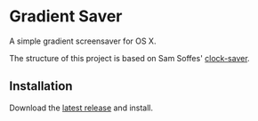 # Gradient Saver
A simple gradient screensaver for OS X.

The structure of this project is based on Sam Soffes' [clock-saver](https://github.com/soffes/clock-saver).

## Installation
Download the [latest release](https://github.com/alexanderedge/GradientSaver/releases/latest) and install.